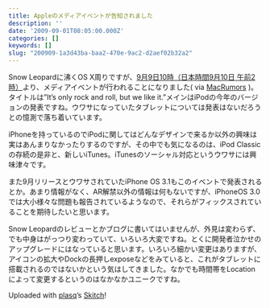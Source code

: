 ```yaml
---
title: Appleのメディアイベントが告知されました
description: ''
date: '2009-09-01T08:05:00.000Z'
categories: []
keywords: []
slug: "200909-1a3d43ba-baa2-470e-9ac2-d2aef02b32a2"
---
```

Snow Leopardに沸くOS X周りですが、[9月9日10時（日本時間9月10日 午前2時）](http://www.timeanddate.com/worldclock/fixedtime.html?day=9&month=9&year=2009&hour=10&min=0&sec=0&p1=256http://www.timeanddate.com/worldclock/fixedtime.html?day=9&month=9&year=2009&hour=10&min=0&sec=0&p1=256)より、メディアイベントが行われることになりました( via [MacRumors](http://www.macrumors.com/2009/08/31/apple-issues-invitations-for-september-9th-media-event/) )。タイトルは”It’s only rock and roll, but we like it.”メインはiPodの今年のバージョンの発表ですね。ウワサになっていたタブレットについては発表はないだろうとの憶測で落ち着いています。

iPhoneを持っているのでiPodに関してはどんなデザインで来るか以外の興味は実はあんまりなかったりするのですが、その中でも気になるのは、iPod Classicの存続の是非と、新しいiTunes。iTunesのソーシャル対応というウワサには興味津々です。

また9月リリースとウワサされていたiPhone OS 3.1もこのイベントで発表されるとか。あまり情報がなく、AR解禁以外の情報は何もないですが、iPhoneOS 3.0では大小様々な問題も報告されているようなので、それらがフィックスされていることを期待したいと思います。

Snow Leopardのレビューとかブログに書いてはいませんが、外見は変わらず、でも中身はがっつり変わっていて、いろいろ大変ですね。とくに開発者泣かせのアップグレードにはなっていると思います。いろいろ細かい変更はありますが、アイコンの拡大やDockの長押しexposeなどをみていると、これがタブレットに搭載されるのではないかという気はしてきました。なかでも時間帯をLocationによって変更するというのはなかなかユニークですね。

Uploaded with [plasq](http://plasq.com/)’s [Skitch](http://skitch.com)!